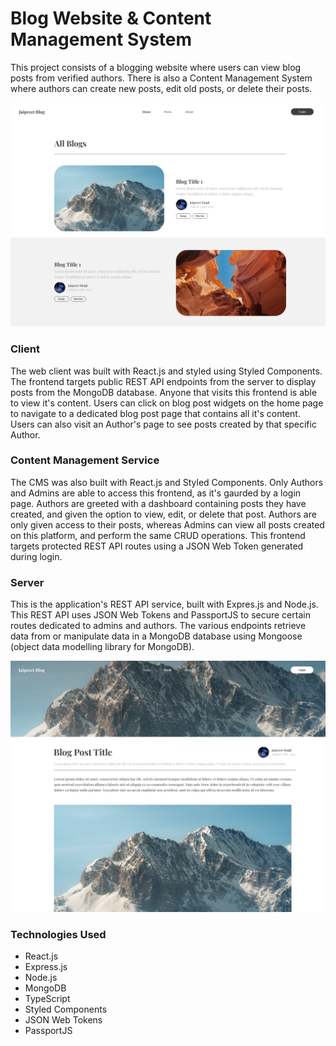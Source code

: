 # Blog Website & Content Management System
This project consists of a blogging website where users can view blog posts from verified authors. There is also a Content Management System where authors can create new posts, edit old posts, or delete their posts. 

![Home page preview, consisting of 2 blog posts.](https://github.com/Jpreet927/Blog-API/blob/main/client/src/assets/BlogAPI.png)

### Client
The web client was built with React.js and styled using Styled Components. The frontend targets public REST API endpoints from the server to display posts from the MongoDB database. Anyone that visits this frontend is able to view it's content. Users can click on blog post widgets on the home page to navigate to a dedicated blog post page that contains all it's content. Users can also visit an Author's page to see posts created by that specific Author.

### Content Management Service
The CMS was also built with React.js and Styled Components. Only Authors and Admins are able to access this frontend, as it's gaurded by a login page. Authors are greeted with a dashboard containing posts they have created, and given the option to view, edit, or delete that post. Authors are only given access to their posts, whereas Admins can view all posts created on this platform, and perform the same CRUD operations. This frontend targets protected REST API routes using a JSON Web Token generated during login.

### Server
This is the application's REST API service, built with Expres.js and Node.js. This REST API uses JSON Web Tokens and PassportJS to secure certain routes dedicated to admins and authors. The various endpoints retrieve data from or manipulate data in a MongoDB database using Mongoose (object data modelling library for MongoDB).

![Blog Post page preview, containing a banner image and blog content](https://github.com/Jpreet927/Blog-API/blob/main/client/src/assets/BlogAPI-2.png)

### Technologies Used
- React.js
- Express.js
- Node.js
- MongoDB
- TypeScript
- Styled Components
- JSON Web Tokens
- PassportJS
